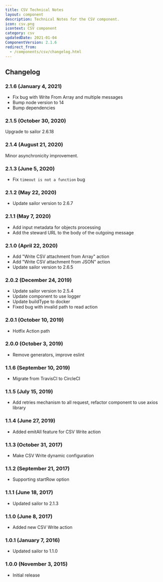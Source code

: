```yaml
---
title: CSV Technical Notes
layout: component
description: Technical Notes for the CSV component.
icon: csv.png
icontext: CSV component
category: csv
updatedDate: 2021-01-04
ComponentVersion: 2.1.6
redirect_from:
  - /components/csv/changelog.html
---
```


## Changelog

### 2.1.6 (January 4, 2021)

* Fix bug with Write From Array and multiple messages
* Bump node version to 14
* Bump dependencies

### 2.1.5 (October 30, 2020)

Upgrade to sailor 2.6.18

### 2.1.4 (August 21, 2020)

Minor asynchronicity improvement.

### 2.1.3 (June 5, 2020)

* Fix `timeout is not a function` bug

### 2.1.2 (May 22, 2020)

* Update sailor version to 2.6.7

### 2.1.1 (May 7, 2020)

* Add input metadata for objects processing
* Add the steward URL to the body of the outgoing message

### 2.1.0 (April 22, 2020)

* Add "Write CSV attachment from Array" action
* Add "Write CSV attachment from JSON" action
* Update sailor version to 2.6.5

### 2.0.2 (December 24, 2019)

* Update sailor version to 2.5.4
* Update component to use logger
* Update buildType to docker
* Fixed bug with invalid path to read action

### 2.0.1 (October 10, 2019)

* Hotfix Action path

### 2.0.0 (October 3, 2019)

* Remove generators, improve eslint

### 1.1.6 (September 10, 2019)

* Migrate from TravisCI to CircleCI

### 1.1.5 (July 15, 2019)

* Add retries mechanism to all request, refactor component to use axios library

### 1.1.4 (June 27, 2019)

* Added emitAll feature for CSV Write action

### 1.1.3 (October 31, 2017)

* Make CSV Write dynamic configuration

### 1.1.2 (September 21, 2017)

* Supporting startRow option

### 1.1.1 (June 18, 2017)

* Updated sailor to 2.1.3

### 1.1.0 (June 8, 2017)

* Added new CSV Write action

### 1.0.1 (January 7, 2016)

* Updated sailor to 1.1.0

### 1.0.0 (November 3, 2015)

* Initial release
